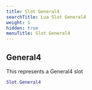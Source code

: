 ```yaml
---
title: Slot General4
searchTitle: Lua Slot General4
weight: 1
hidden: true
menuTitle: Slot General4
---
```

## General4

This represents a General4 slot
```lua
Slot.General4
```
